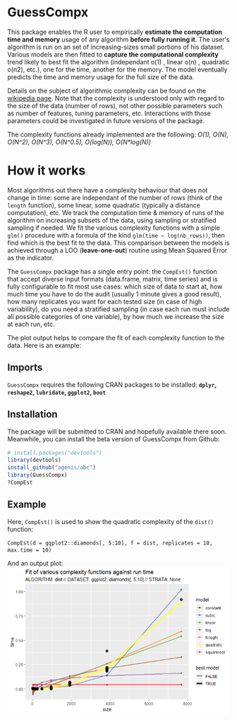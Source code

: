 # GuessCompx

This package enables the R user to empirically **estimate the computation time and memory** usage of any algorithm **before fully running it**. The user's algorithm is run on an set of increasing-sizes small portions of his dataset. Various models are then fitted to **capture the computational complexity** trend likely to best fit the algorithm (independant o(1) , linear o(n) , quadratic o(n2), etc.), one for the time, another for the memory. The model eventually predicts the time and memory usage for the full size of the data.

Details on the subject of algorithmic complexity can be found on the [wikipedia page](http://en.wikipedia.org/wiki/Time_complexity). Note that the complexity is understood only with regard to the size of the data (number of rows), not other possible parameters such as number of features, tuning parameters, etc. Interactions with those parameters could be investigated in future versions of the package.

The complexity functions already implemented are the following:
*O(1), O(N), O(N^2), O(N^3), O(N^0.5), O(log(N)), O(N\*log(N))*

# How it works

Most algorithms out there have a complexity behaviour that does not change in time: some are independant of the number of rows (think of the `length` function), some linear, some quadratic (typically a distance computation), etc. We track the computation time & memory of runs of the algorithm on increasing subsets of the data, using sampling or stratified sampling if needed. We fit the various complexity functions with a simple `glm()` procedure with a formula of the kind `glm(time ~ log(nb_rows))`, then find which is the best fit to the data. This comparison between the models is achieved through a LOO (**leave-one-out**) routine using Mean Squared Error as the indicator. 

The `GuessCompx` package has a single entry point: the `CompEst()` function that accept diverse input formats (data.frame, matrix, time series) and is fully configurable to fit most use cases: which size of data to start at, how much time you have to do the audit (usually 1 minute gives a good result), how many replicates you want for each tested size (in case of high variability), do you need a stratified sampling (in case each run must include all possible categories of one variable), by how much we increase the size at each run, etc.

The plot output helps to compare the fit of each complexity function to the data. Here is an example:

## Imports

`GuessCompx` requires the following CRAN packages to be installed:
**`dplyr`, `reshape2`, `lubridate`, `ggplot2`, `boot`**

## Installation

The package will be submitted to CRAN and hopefully available there soon. Meanwhile, you can install the beta version of GuessCompx from Github:

``` r
# install.packages("devtools")
library(devtools)
install_github("agenis/abc")
library(GuessCompx)
?CompEst
```

## Example

Here, `CompEst()` is used to show the quadratic complexity of the `dist()` function:

```{r example}
CompEst(d = ggplot2::diamonds[, 5:10], f = dist, replicates = 10, max.time = 10)
```

And an output plot:
![](dist_function_output2.png)
